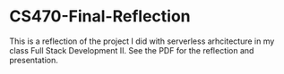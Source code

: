 # CS470-Final-Reflection

This is a reflection of the project I did with serverless arhcitecture in my class Full Stack Development II. 
See the PDF for the reflection and presentation.
